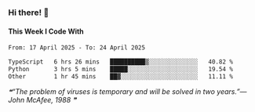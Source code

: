### Hi there! 👋

#### This Week I Code With
<!--START_SECTION:waka-->

```txt
From: 17 April 2025 - To: 24 April 2025

TypeScript   6 hrs 26 mins   ██████████▒░░░░░░░░░░░░░░   40.82 %
Python       3 hrs 5 mins    █████░░░░░░░░░░░░░░░░░░░░   19.54 %
Other        1 hr 45 mins    ██▓░░░░░░░░░░░░░░░░░░░░░░   11.11 %
```

<!--END_SECTION:waka-->

<!--STARTS_HERE_QUOTE_README-->
<i>❝“The problem of viruses is temporary and will be solved in two years.”— John McAfee, 1988  ❞</i>
<!--ENDS_HERE_QUOTE_README-->
